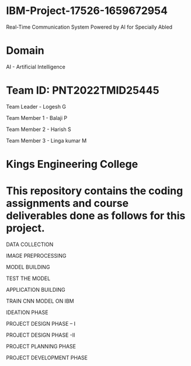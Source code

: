 # IBM-Project-17526-1659672954
Real-Time Communication System Powered by AI for Specially Abled

# Domain

AI - Artificial Intelligence 

# Team ID: PNT2022TMID25445

Team Leader - Logesh G

Team Member 1 - Balaji P

Team Member 2 - Harish S

Team Member 3 - Linga kumar M

# Kings Engineering College


# This repository contains the coding assignments and course deliverables done as follows for this project.

DATA COLLECTION

IMAGE PREPROCESSING

MODEL BUILDING

TEST THE MODEL

APPLICATION BUILDING

TRAIN CNN MODEL ON IBM

IDEATION PHASE

PROJECT DESIGN PHASE – I

PROJECT DESIGN PHASE -II

PROJECT PLANNING PHASE

PROJECT DEVELOPMENT PHASE
